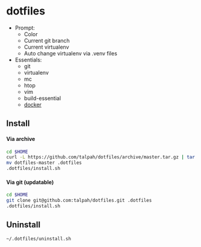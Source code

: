 # dotfiles

* Prompt:
  * Color
  * Current git branch
  * Current virtualenv
  * Auto change virtualenv via .venv files
* Essentials:
  * git
  * virtualenv
  * mc
  * htop
  * vim
  * build-essential
  * [docker](http://docker.io)

## Install
#### Via archive
```bash
cd $HOME
curl -L https://github.com/talpah/dotfiles/archive/master.tar.gz | tar xz
mv dotfiles-master .dotfiles
.dotfiles/install.sh
```

#### Via git (updatable)
```bash
cd $HOME
git clone git@github.com:talpah/dotfiles.git .dotfiles
.dotfiles/install.sh
```
## Uninstall
```bash
~/.dotfiles/uninstall.sh
```
